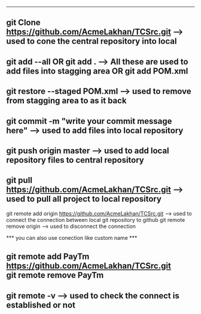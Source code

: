 -----------------------------------------------------------------------------------------------------
git Clone https://github.com/AcmeLakhan/TCSrc.git		--> used to cone the central repository into local
-----------------------------------------------------------------------------------------------------
git add --all 
	OR
git add .			--> All these are used to add files into stagging area 
	OR 
git add POM.xml
-----------------------------------------------------------------------------------------------------
git restore --staged POM.xml	--> used to remove from stagging area to as it back
-----------------------------------------------------------------------------------------------------
git commit -m "write your commit message here"	--> 	used to add files into local repository
-----------------------------------------------------------------------------------------------------
git push origin master	--> 	used to add local repository files to central repository
-----------------------------------------------------------------------------------------------------
git pull https://github.com/AcmeLakhan/TCSrc.git	--> used to pull all project to local repository
-----------------------------------------------------------------------------------------------------
git remote add origin https://github.com/AcmeLakhan/TCSrc.git	--> used to connect the connection between local git repository to github
git remote remove origin 	--> 	used to disconnect the connection

*** you can also use conection like custom name ***

git remote add PayTm https://github.com/AcmeLakhan/TCSrc.git		
git remote remove PayTm 
-----------------------------------------------------------------------------------------------------
git remote -v 	--> used to  check the connect is established or not
-----------------------------------------------------------------------------------------------------
